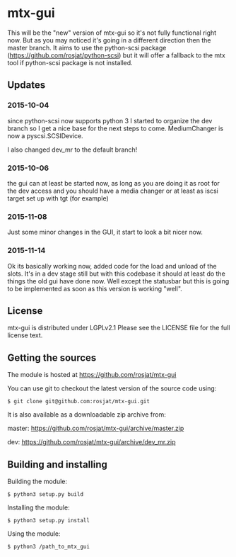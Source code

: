 <!--
SPDX-FileCopyrightText: 2015 The mtx-gui Authors

SPDX-License-Identifier: LGPL-2.1-or-later
-->

# mtx-gui


This will be the "new" version of mtx-gui so it's not fully functional right now.
But as you may noticed it's going in a different direction then the master branch.
It aims to use the python-scsi package (https://github.com/rosjat/python-scsi) but
it will offer a fallback to the mtx tool if python-scsi package is not installed.

## Updates

### 2015-10-04
since python-scsi now supports python 3 I started to organize the dev branch so I get a nice base for
the next steps to come. MediumChanger is now a pyscsi.SCSIDevice.

I also changed dev_mr to the default branch!

### 2015-10-06
the gui can at least be started now, as long as you are doing it as root for the dev access and you should have
a media changer or at least as iscsi target set up with tgt (for example)

### 2015-11-08
Just some minor changes in the GUI, it start to look a bit nicer now.

### 2015-11-14
Ok its basically working now, added code for the load and unload of the slots.
It's in a dev stage still but with this codebase it should at least do the things
the old gui have done now. Well except the statusbar but this is going to be implemented
as soon as this version is working "well".

## License

mtx-gui is distributed under LGPLv2.1
Please see the LICENSE file for the full license text.


## Getting the sources

The module is hosted at https://github.com/rosjat/mtx-gui

You can use git to checkout the latest version of the source code using:

    $ git clone git@github.com:rosjat/mtx-gui.git

It is also available as a downloadable zip archive from:

master: https://github.com/rosjat/mtx-gui/archive/master.zip

dev:  https://github.com/rosjat/mtx-gui/archive/dev_mr.zip


## Building and installing

Building the module:

    $ python3 setup.py build

Installing the module:

    $ python3 setup.py install

Using the module:

    $ python3 /path_to_mtx_gui

